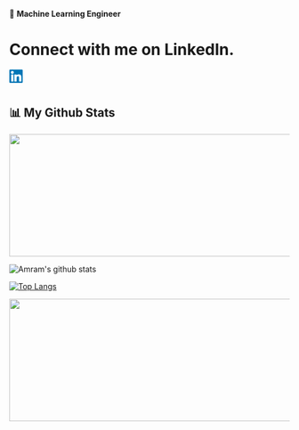 🔭 **Machine Learning Engineer**

<div> 
   <h1> Connect with me on LinkedIn. </h1>
   <a href="https://www.linkedin.com/in/amrambouskila">
    <img align="left" alt="Amram Bouskila | Linkedin" width="24px" src="https://github.com/amrambouskila/amrambouskila/blob/main/Linkedin.svg" />
  </a>
   <br></br>
</div>


## 📊 My Github Stats

<img align="center" src="https://github-readme-stats.vercel.app/api?username=amrambouskila&count_private=true&show_icons=true&theme=radical" width="820" height="220"/>

![Amram's github stats](https://github-readme-stats.vercel.app/api?username=amrambouskila&count_private=true&show_icons=true&theme=radical)

[![Top Langs](https://github-readme-stats.vercel.app/api/top-langs/?username=amrambouskila)](https://github.com/amrambouskila/github-readme-stats)

<img align="center" src = "https://github-readme-stats.vercel.app/api?username=amrambouskila&theme=algolia&show_icons=true" width = "820" height ="220"/>

